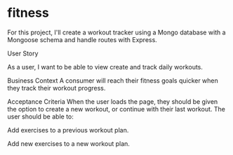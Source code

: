 # fitness
For this project, I'll create a workout tracker using a Mongo database with a Mongoose schema and handle routes with Express.

User Story

As a user, I want to be able to view create and track daily workouts.


Business Context
A consumer will reach their fitness goals quicker when they track their workout progress.

Acceptance Criteria
When the user loads the page, they should be given the option to create a new workout, or continue with their last workout.
The user should be able to:


Add exercises to a previous workout plan.


Add new exercises to a new workout plan.
